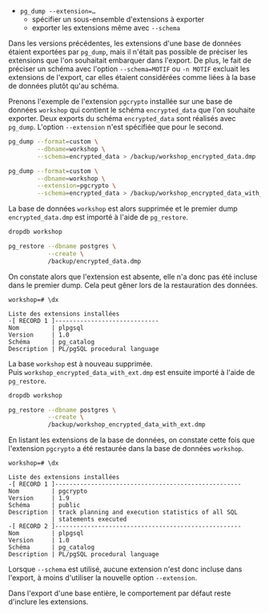 <!--
Les commits sur ce sujet sont :

* https://git.postgresql.org/gitweb/?p=postgresql.git;a=commit;h=6568cef26e0f40c25ae54b8e20aad8d1410a854b

Discussion

* https://www.postgresql.org/message-id/flat/CAECtzeXOt4cnMU5+XMZzxBPJ_wu76pNy6HZKPRBL-j7yj1E4+g@mail.gmail.com

-->

<div class="slide-content">

* `pg_dump --extension=…`
  * spécifier un sous-ensemble d'extensions à exporter
  * exporter les extensions même avec `--schema`

</div>

<div class="notes">

Dans les versions précédentes, les extensions d'une base de données étaient
exportées par `pg_dump`, mais il n'était pas possible de préciser les extensions
que l'on souhaitait embarquer dans l'export. De plus, le fait de préciser un
schéma avec l'option `--schema=MOTIF` ou `-n MOTIF` excluait les extensions
de l'export, car elles étaient considérées comme liées à la base de données
plutôt qu'au schéma.

Prenons l'exemple de l'extension `pgcrypto` installée sur une base de
données `workshop` qui contient le schéma `encrypted_data` que l'on souhaite
exporter. Deux exports du schéma `encrypted_data` sont réalisés avec `pg_dump`.
L'option `--extension` n'est spécifiée que pour le second.

```bash
pg_dump --format=custom \
        --dbname=workshop \
        --schema=encrypted_data > /backup/workshop_encrypted_data.dmp

pg_dump --format=custom \
        --dbname=workshop \
        --extension=pgcrypto \
        --schema=encrypted_data > /backup/workshop_encrypted_data_with_ext.dmp
```

La base de données `workshop` est alors supprimée et le premier dump
`encrypted_data.dmp` est importé à l'aide de `pg_restore`.

```bash
dropdb workshop

pg_restore --dbname postgres \
           --create \
           /backup/encrypted_data.dmp
```
On constate alors que l'extension est absente, elle n'a donc pas été incluse
dans le premier dump. Cela peut gêner lors de la restauration des données.

```text
workshop=# \dx
```
```text
Liste des extensions installées
-[ RECORD 1 ]-----------------------------
Nom         | plpgsql
Version     | 1.0
Schéma      | pg_catalog
Description | PL/pgSQL procedural language
```

La base `workshop` est à nouveau supprimée.  
Puis
`workshop_encrypted_data_with_ext.dmp` est ensuite importé à l'aide de `pg_restore`.

```bash
dropdb workshop

pg_restore --dbname postgres \
           --create \
           /backup/workshop_encrypted_data_with_ext.dmp
```
En listant les extensions de la base de données, on constate cette fois que
l'extension `pgcrypto` a été restaurée dans la base de données
`workshop`.

```text
workshop=# \dx
```
```text
Liste des extensions installées
-[ RECORD 1 ]----------------------------------------------------
Nom         | pgcrypto
Version     | 1.9
Schéma      | public
Description | track planning and execution statistics of all SQL
            | statements executed
-[ RECORD 2 ]----------------------------------------------------
Nom         | plpgsql
Version     | 1.0
Schéma      | pg_catalog
Description | PL/pgSQL procedural language
```
Lorsque `--schema` est utilisé, aucune extension n'est donc
incluse dans l'export, à moins d'utiliser la nouvelle option `--extension`.

Dans l'export d'une base entière, le comportement par défaut reste d'inclure les
extensions.

</div>
